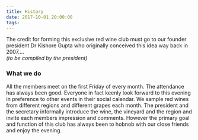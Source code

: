 ```yaml
---
title: History
date: 2017-10-01 20:00:00
tags:
---
```


The credit for forming this exclusive red wine club must go to our founder president Dr Kishore Gupta who originally conceived this idea way back in 2007....
<br>
<em>(to be compiled by the president)</em>
<br>

### What we do

<!-- more -->

All the members meet  on the first Friday of every month. The attendance has always been good. Everyone in fact keenly look forward to this evening in preference to other events in their social calendar. We sample red wines from different regions and different grapes each month. The president and the secretary informally introduce the wine, the vineyard and the region and invite each members impression and comments. However the primary goal and function of this club has always been to hobnob with our close friends and enjoy the evening.
